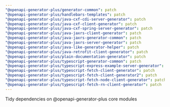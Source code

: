 ```yaml
---
"@openapi-generator-plus/generator-common": patch
"@openapi-generator-plus/handlebars-templates": patch
"@openapi-generator-plus/java-cxf-cdi-server-generator": patch
"@openapi-generator-plus/java-cxf-client-generator": patch
"@openapi-generator-plus/java-cxf-spring-server-generator": patch
"@openapi-generator-plus/java-jaxrs-client-generator": patch
"@openapi-generator-plus/java-jaxrs-generator-common": patch
"@openapi-generator-plus/java-jaxrs-server-generator": patch
"@openapi-generator-plus/java-like-generator-helper": patch
"@openapi-generator-plus/java-retrofit-client-generator": patch
"@openapi-generator-plus/plain-documentation-generator": patch
"@openapi-generator-plus/typescript-generator-common": patch
"@openapi-generator-plus/typescript-express-example-server-generator": patch
"@openapi-generator-plus/typescript-fetch-client-generator": patch
"@openapi-generator-plus/typescript-fetch-client-generator2": patch
"@openapi-generator-plus/typescript-fetch-node-client-generator": patch
"@openapi-generator-plus/typescript-fetch-rn-client-generator": patch
---
```


Tidy dependencies on @openapi-generator-plus core modules
